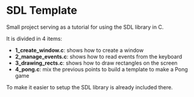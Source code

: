 # SDL Template

Small project serving as a tutorial for using the SDL library in C.

It is divided in 4 items:
- **1_create_window.c**: shows how to create a window
- **2_manage_events.c**: shows how to read events from the keyboard
- **3_drawing_rects.c**: shows how to draw rectangles on the screen
- **4_pong.c**: mix the previous points to build a template to make a Pong game 

To make it easier to setup the SDL library is already included there.